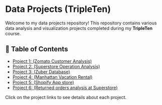
# Data Projects (TripleTen)

Welcome to my data projects repository! This repository contains various data analysis and visualization projects completed during my **TripleTen** course.

## 📌 Table of Contents
- [Project 1: (Zomato Customer Analysis)](Project_1/README.md)
- [Project 2: (Superstore Operation Analysis)](Project_2/README.md)
- [Project 3: (Zuber Database)](Project_3/README.md)
- [Project 4: (Manhattan Vacation Rental)](Project_4/README.md)
- [Project 5: (Shopify App store)](Project_5/README.md)
- [Project 6: (Returned orders analysis at Superstore)](Project_6/README.md)

Click on the project links to see details about each project.

